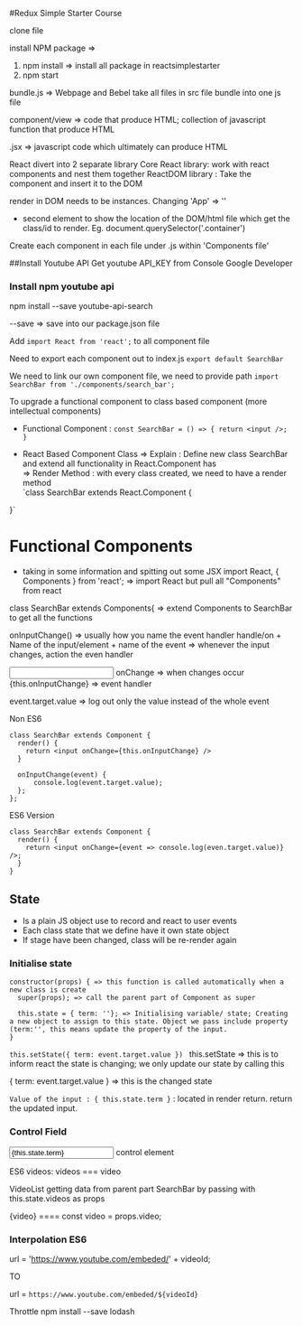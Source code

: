 #Redux Simple Starter Course

clone file

install NPM package =>

1. npm install  => install all package in reactsimplestarter
2. npm start

bundle.js => Webpage and Bebel take all files in src file bundle into one js file

component/view  => code that produce HTML; collection of javascript function that produce  HTML

.jsx => javascript code which ultimately can produce HTML

React divert into 2 separate library
Core React library: work with react components and nest them together
ReactDOM library : Take the component and insert it to the DOM  

render in DOM needs to be instances. Changing 'App' => '<App />'
- second element to show the location of the DOM/html file which get the class/id to render. Eg. document.querySelector('.container')

Create each component in each file under .js within 'Components file'


##Install Youtube API
Get youtube API_KEY from Console Google Developer

### Install npm youtube api
npm install --save youtube-api-search

--save => save into our package.json file

Add `import React from 'react';` to all component file

Need to export each component out to index.js
`export default SearchBar`

We need to link our own component file, we need to provide path
`import SearchBar from './components/search_bar';`

To upgrade a functional component to class based component (more intellectual components)
* Functional Component :
`const SearchBar = () => {
  return <input />;
}`

* React Based Component Class
=> Explain : Define new class SearchBar and extend all
 functionality in React.Component has  
 => Render Method : with every class created, we need to have a render method  
`class SearchBar extends React.Component {

}`

# Functional Components
* taking in some information and spitting out some JSX
import React, { Components } from 'react';
=> import React but pull all "Components" from react

class SearchBar extends Components{
   => extend Components to SearchBar to get all the functions

onInputChange() => usually how you name the event handler
handle/on + Name of the input/element + name of the event
=> whenever the input changes, action the even handler

<input onChange={this.onInputChange} />
onChange => when changes occur
{this.onInputChange} => event handler


event.target.value => log out only the value instead of the whole event


Non ES6
```
class SearchBar extends Component {
  render() {
    return <input onChange={this.onInputChange} />
  }

  onInputChange(event) {
      console.log(event.target.value);
  };
};
```

ES6 Version
```
class SearchBar extends Component {
  render() {
    return <input onChange={event => console.log(even.target.value)} />;
  }
}
```

## State
* Is a plain JS object use to record and react to user events
* Each class state that we define have it own state object
* If stage have been changed, class will be re-render again

### Initialise state
```
constructor(props) { => this function is called automatically when a new class is create
  super(props); => call the parent part of Component as super

  this.state = { term: ''}; => Initialising variable/ state; Creating a new object to assign to this state. Object we pass include property (term:'', this means update the property of the input.
}

```

`this.setState({ term: event.target.value }) `
this.setState => this is to inform react the state is changing; we only update our state by calling this

{ term: event.target.value } => this is the changed state


`Value of the input : { this.state.term }` : located in render return. return the updated input.

### Control Field
<input value={this.state.term}> control element


ES6
videos: videos === video

<VideoList videos={this.state.videos} />
VideoList getting data from parent part SearchBar by passing with this.state.videos as props

{video} ==== const video = props.video;

### Interpolation ES6

url = 'https://www.youtube.com/embeded/' + videoId;

TO

url = `https://www.youtube.com/embeded/${videoId}`

Throttle
npm install --save lodash
